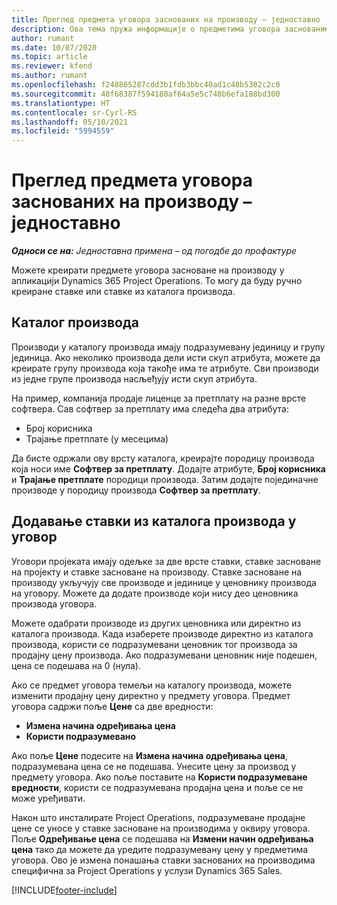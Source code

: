 ```yaml
---
title: Преглед предмета уговора заснованих на производу – једноставно
description: Ова тема пружа информације о предметима уговора заснованим на производу.
author: rumant
ms.date: 10/07/2020
ms.topic: article
ms.reviewer: kfend
ms.author: rumant
ms.openlocfilehash: f248865287cdd3b1fdb3bbc40ad1c48b5302c2c0
ms.sourcegitcommit: 40f68387f594180af64a5e5c748b6efa188bd300
ms.translationtype: HT
ms.contentlocale: sr-Cyrl-RS
ms.lasthandoff: 05/10/2021
ms.locfileid: "5994559"
---
```

# <a name="product-based-contract-lines-overview---lite"></a>Преглед предмета уговора заснованих на производу – једноставно

_**Односи се на:** Једноставна примена – од погодбе до профактуре_

Можете креирати предмете уговора засноване на производу у апликацији Dynamics 365 Project Operations. То могу да буду ручно креиране ставке или ставке из каталога производа.

## <a name="product-catalog"></a>Каталог производа

Производи у каталогу производа имају подразумевану јединицу и групу јединица. Ако неколико производа дели исти скуп атрибута, можете да креирате групу производа која такође има те атрибуте. Сви производи из једне групе производа насљеђују исти скуп атрибута.

На пример, компанија продаје лиценце за претплату на разне врсте софтвера. Сав софтвер за претплату има следећа два атрибута:

- Број корисника
- Трајање претплате (у месецима)

Да бисте одржали ову врсту каталога, креирајте породицу производа која носи име **Софтвер за претплату**. Додајте атрибуте, **Број корисника** и **Трајање претплате** породици производа. Затим додајте појединачне производе у породицу производа **Софтвер за претплату**.

## <a name="add-product-catalog-items-to-a-project-contract"></a>Додавање ставки из каталога производа у уговор

Уговори пројеката имају одељке за две врсте ставки, ставке засноване на пројекту и ставке засноване на производу. Ставке засноване на производу укључују све производе и јединице у ценовнику производа на уговору. Можете да додате производе који нису део ценовника производа уговора.

Можете одабрати производе из других ценовника или директно из каталога производа. Када изаберете производе директно из каталога производа, користи се подразумевани ценовник тог производа за продајну цену производа. Ако подразумевани ценовник није подешен, цена се подешава на 0 (нула).

Ако се предмет уговора темељи на каталогу производа, можете изменити продајну цену директно у предмету уговора. Предмет уговора садржи поље **Цене** са две вредности:

- **Измена начина одређивања цена**
- **Користи подразумевано**

Ако поље **Цене** подесите на **Измена начина одређивања цена**, подразумевана цена се не подешава. Унесите цену за производ у предмету уговора. Ако поље поставите на **Користи подразумеване вредности**, користи се подразумевана продајна цена и поље се не може уређивати.

Након што инсталирате Project Operations, подразумеване продајне цене се уносе у ставке засноване на производима у оквиру уговора. Поље **Одређивање цена** се подешава на **Измени начин одређивања цена** тако да можете да уредите подразумевану цену у предметима уговора. Ово је измена понашања ставки заснованих на производима специфична за Project Operations у услузи Dynamics 365 Sales.


[!INCLUDE[footer-include](../../includes/footer-banner.md)]